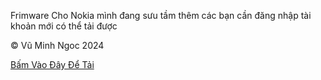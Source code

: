 Frimware Cho Nokia mình đang sưu tầm thêm các bạn cần đăng nhập tài khoản mới có thể tải được

© Vũ Minh Ngoc 2024 

[Bấm Vào Đây Để Tải](https://www.mediafire.com/folder/pzuviltbxeiuu/Rom_nokia)

